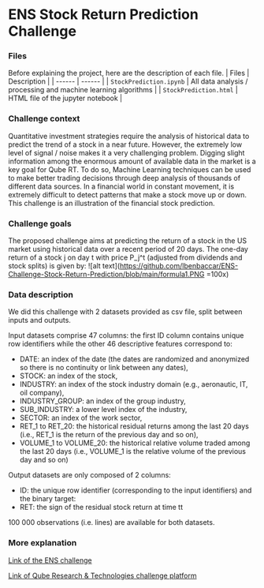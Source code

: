 # ENS Stock Return Prediction Challenge

### Files
Before explaining the project, here are the description of each file. 
| Files | Description |
| ------ | ------ |
| `StockPrediction.ipynb` | All data analysis / processing and machine learning algorithms |
| `StockPrediction.html` | HTML file of the jupyter notebook |

### Challenge context
Quantitative investment strategies require the analysis of historical data to predict the trend of a stock in a near future. However, the extremely low level of signal / noise makes it a very challenging problem. Digging slight information among the enormous amount of available data in the market is a key goal for Qube RT. To do so, Machine Learning techniques can be used to make better trading decisions through deep analysis of thousands of different data sources. In a financial world in constant movement, it is extremely difficult to detect patterns that make a stock move up or down. This challenge is an illustration of the financial stock prediction.

### Challenge goals
The proposed challenge aims at predicting the return of a stock in the US market using historical data over a recent period of 20 days. The one-day return of a stock j on day t with price P_j^t (adjusted from dividends and stock splits) is given by:
![alt text](https://github.com/lbenbaccar/ENS-Challenge-Stock-Return-Prediction/blob/main/formula1.PNG =100x)

### Data description
We did this challenge with 2 datasets provided as csv file, split between inputs and outputs.

Input datasets comprise 47 columns: the first ID column contains unique row identifiers while the other 46 descriptive features correspond to:
* DATE: an index of the date (the dates are randomized and anonymized so there is no continuity or link between any dates),
* STOCK: an index of the stock,
* INDUSTRY: an index of the stock industry domain (e.g., aeronautic, IT, oil company),
* INDUSTRY_GROUP: an index of the group industry,
* SUB_INDUSTRY: a lower level index of the industry,
* SECTOR: an index of the work sector,
* RET_1 to RET_20: the historical residual returns among the last 20 days (i.e., RET_1 is the return of the previous day and so on),
* VOLUME_1 to VOLUME_20: the historical relative volume traded among the last 20 days (i.e., VOLUME_1 is the relative volume of the previous day and so on)

Output datasets are only composed of 2 columns:
* ID: the unique row identifier (corresponding to the input identifiers)
and the binary target:
* RET: the sign of the residual stock return at time tt

100 000 observations (i.e. lines) are available for both datasets.

### More explanation
[Link of the ENS challenge](https://challengedata.ens.fr/challenges/23)

[Link of Qube Research & Technologies challenge platform](https://challengedata.qube-rt.com/)
